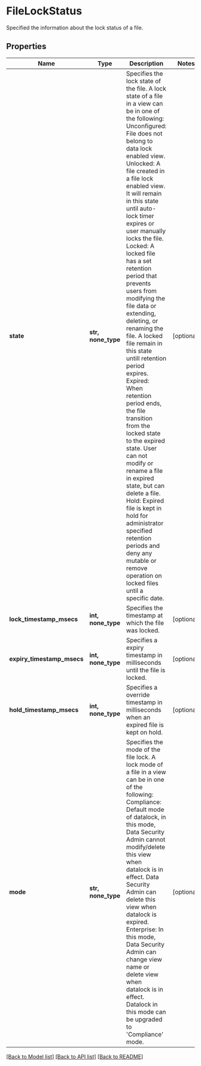 # FileLockStatus

Specified the information about the lock status of a file.

## Properties
Name | Type | Description | Notes
------------ | ------------- | ------------- | -------------
**state** | **str, none_type** | Specifies the lock state of the file. A lock state of a file in a view can be in one of the following: Unconfigured: File does not belong to data lock enabled view. Unlocked: A file created in a file lock enabled view. It will remain in   this state until auto-lock timer expires or user manually locks the file. Locked: A locked file has a set retention period that prevents users from   modifying the file data or extending, deleting, or renaming the file.   A locked file remain in this state untill retention period expires. Expired: When retention period ends, the file transition from the locked   state to the expired state. User can not modify or rename a file in expired   state, but can delete a file. Hold: Expired file is kept in hold for administrator specified retention   periods and deny any mutable or remove operation on locked files until a   specific date. | [optional] 
**lock_timestamp_msecs** | **int, none_type** | Specifies the timestamp at which the file was locked. | [optional] 
**expiry_timestamp_msecs** | **int, none_type** | Specifies a expiry timestamp in milliseconds until the file is locked. | [optional] 
**hold_timestamp_msecs** | **int, none_type** | Specifies a override timestamp in milliseconds when an expired file is kept on hold. | [optional] 
**mode** | **str, none_type** | Specifies the mode of the file lock. A lock mode of a file in a view can be in one of the following: Compliance: Default mode of datalock, in this mode,   Data Security Admin cannot modify/delete this view when datalock   is in effect. Data Security Admin can delete this view   when datalock is expired. Enterprise: In this mode, Data Security Admin can change view name or   delete view when datalock is in effect. Datalock in this mode can   be upgraded to &#39;Compliance&#39; mode. | [optional] 

[[Back to Model list]](../README.md#documentation-for-models) [[Back to API list]](../README.md#documentation-for-api-endpoints) [[Back to README]](../README.md)


